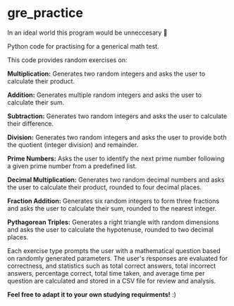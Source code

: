 # gre_practice
In an ideal world this program would be unneccesary 🙉

Python code for practising for a generical math test. 

This code provides random exercises on: 

**Multiplication:** Generates two random integers and asks the user to calculate their product.

**Addition:** Generates multiple random integers and asks the user to calculate their sum.

**Subtraction:** Generates two random integers and asks the user to calculate their difference.

**Division:** Generates two random integers and asks the user to provide both the quotient (integer division) and remainder.

**Prime Numbers:** Asks the user to identify the next prime number following a given prime number from a predefined list.

**Decimal Multiplication:** Generates two random decimal numbers and asks the user to calculate their product, rounded to four decimal places.

**Fraction Addition:** Generates six random integers to form three fractions and asks the user to calculate their sum, rounded to the nearest integer.

**Pythagorean Triples:** Generates a right triangle with random dimensions and asks the user to calculate the hypotenuse, rounded to two decimal places.



Each exercise type prompts the user with a mathematical question based on randomly generated parameters. The user's responses are evaluated for correctness, and statistics such as total correct answers, total incorrect answers, percentage correct, total time taken, and average time per question are calculated and stored in a CSV file for review and analysis.


**Feel free to adapt it to your own studying requirments!** :)



